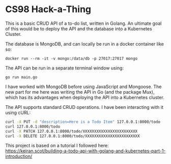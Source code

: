 # CS98 Hack-a-Thing

This is a basic CRUD API of a to-do list, written in Golang. An ultimate goal of this would be to deploy the API and the database into a Kubernetes Cluster.

The database is MongoDB, and can locally be run in a docker container like so:

```docker run --rm -it -v mongo:/data/db -p 27017:27017 mongo```

The API can be run in a separate terminal window using:

```go run main.go```

I have worked with MongoDB before using JavaScript and Mongoose. The new part for me here was writing the API in Go (and the package Mux), which has its advantages when deploying the API into a Kubernetes cluster.

The API supports standard CRUD operations. I have been interacting with it using cURL:

```bash
curl -X PUT -d "description=Here is a Todo Item" 127.0.0.1:8000/todo
curl 127.0.0.1:8000/todo
curl -X PATCH 127.0.0.1:8000/todo/XXXXXXXXXXXXXXXXXXXXXXXX
curl -X DELETE 127.0.0.1:8000/todo/XXXXXXXXXXXXXXXXXXXXXXXX
```

This project is based on a tutorial I followed here: https://keiran.scot/building-a-todo-api-with-golang-and-kubernetes-part-1-introduction/